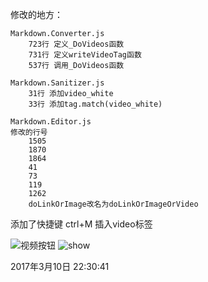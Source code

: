 修改的地方：
	
	Markdown.Converter.js
		723行 定义_DoVideos函数
		731行 定义writeVideoTag函数
		537行 调用_DoVideos函数

	Markdown.Sanitizer.js
		31行 添加video_white
		33行 添加tag.match(video_white)

	Markdown.Editor.js
	修改的行号
		1505
		1870
		1864
		41
		73
		119
		1262
		doLinkOrImage改名为doLinkOrImageOrVideo

添加了快捷键 ctrl+M 插入video标签

![视频按钮](https://github.com/JYFiaueng/pagedown/blob/master/videobutton.png)
![show](https://github.com/JYFiaueng/pagedown/blob/master/show.png)

2017年3月10日 22:30:41